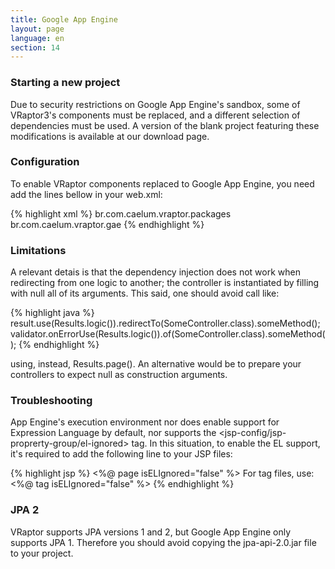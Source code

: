 ```yaml
---
title: Google App Engine
layout: page
language: en
section: 14
---
```


<h3>Starting a new project</h3>

Due to security restrictions on Google App Engine's sandbox, some of VRaptor3's components must be replaced, and a different selection of dependencies must be used. A version of the blank project featuring these modifications is available at our download page.

<h3>Configuration</h3>

To enable VRaptor components replaced to Google App Engine, you need add the lines bellow in your web.xml:

{% highlight xml %}
<context-param>
    <param-name>br.com.caelum.vraptor.packages</param-name>
    <param-value>br.com.caelum.vraptor.gae</param-value>
</context-param>
{% endhighlight %}

<h3>Limitations</h3>

A relevant detais is that the dependency injection does not work when redirecting from one logic to another; the controller is instantiated by filling with null all of its arguments. This said, one should avoid call like:

{% highlight java %}
result.use(Results.logic()).redirectTo(SomeController.class).someMethod();
validator.onErrorUse(Results.logic()).of(SomeController.class).someMethod();
{% endhighlight %}

using, instead, Results.page(). An alternative would be to prepare your controllers to expect null as construction arguments.

<h3>Troubleshooting</h3>

App Engine's execution environment nor does enable support for Expression Language by default, nor supports the <jsp-config/jsp-proprerty-group/el-ignored> tag. In this situation, to enable the EL support, it's required to add the following line to your JSP files:

{% highlight jsp %}
<%@ page isELIgnored="false" %>
For tag files, use:
<%@ tag isELIgnored="false" %>
{% endhighlight %}

<h3>JPA 2</h3>

VRaptor supports JPA versions 1 and 2, but Google App Engine only supports JPA 1. Therefore you should avoid copying the jpa-api-2.0.jar file to your project.
